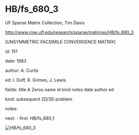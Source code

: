 # HB/fs_680_3

 UF Sparse Matrix Collection, Tim Davis

 http://www.cise.ufl.edu/research/sparse/matrices/HB/fs_680_3

 [UNSYMMETRIC FACSIMILE CONVERGENCE MATRIX]

 id: 151

 date: 1983

 author: A. Curtis

 ed: I. Duff, R. Grimes, J. Lewis

 fields: title A Zeros name id kind notes date author ed

 kind: subsequent 2D/3D problem

 notes:

 next: - first: HB/fs_680_1

![HB/fs_680_3](http://yifanhu.net/GALLERY/GRAPHS/GIF_SMALL/HB@fs_680_3.gif)
